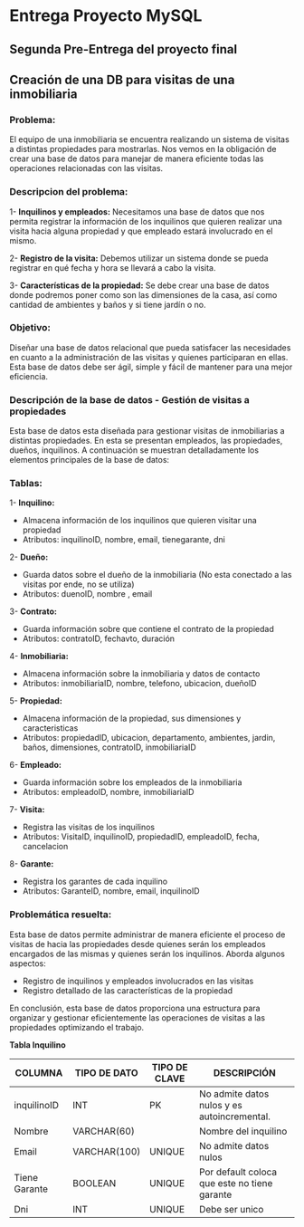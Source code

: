 # Entrega Proyecto MySQL

## Segunda Pre-Entrega del proyecto final

##  Creación de una DB para visitas de una inmobiliaria

### Problema:
El equipo de una inmobiliaria se encuentra realizando un sistema de visitas a distintas propiedades para mostrarlas. Nos vemos en la obligación de crear una base de datos para manejar de manera eficiente todas las operaciones relacionadas con las visitas.

### Descripcion del problema:
1- **Inquilinos y empleados:** Necesitamos una base de datos que nos permita registrar la información de los inquilinos que quieren realizar una visita hacia alguna propiedad y que empleado estará involucrado en el mismo. 

2- **Registro de la visita:** Debemos utilizar un sistema donde se pueda registrar en qué fecha y hora se llevará a cabo la visita.

3- **Características de la propiedad:** Se debe crear una base de datos donde podremos poner como son las dimensiones de la casa, así como cantidad de ambientes y baños y si tiene jardín o no.

### Objetivo:
Diseñar una base de datos relacional que pueda satisfacer las necesidades en cuanto a la administración de las visitas y quienes participaran en ellas. Esta base de datos debe ser ágil, simple y fácil de mantener para una mejor eficiencia.

### Descripción de la base de datos - Gestión de visitas a propiedades
Esta base de datos esta diseñada para gestionar visitas de inmobiliarias a distintas propiedades. En esta se presentan empleados, las propiedades, dueños, inquilinos. A continuación se muestran detalladamente los elementos principales de la base de datos:



### Tablas:
1- **Inquilino:**
- Almacena información de los inquilinos que quieren visitar una propiedad
- Atributos: inquilinoID, nombre, email, tienegarante, dni

2- **Dueño:**
- Guarda datos sobre el dueño de la inmobiliaria (No esta conectado a las visitas por ende, no se utiliza)
- Atributos: duenoID, nombre , email

3- **Contrato:**
- Guarda información sobre que contiene el contrato de la propiedad
- Atributos: contratoID, fechavto, duración

4- **Inmobiliaria:**
- Almacena información sobre la inmobiliaria y datos de contacto
- Atributos: inmobiliariaID, nombre, telefono, ubicacion, dueñoID

5- **Propiedad:**
- Almacena información de la propiedad, sus dimensiones y caracteristicas
- Atributos: propiedadID, ubicacion, departamento, ambientes, jardin, baños, dimensiones, contratoID, inmobiliariaID

6- **Empleado:**
- Guarda información sobre los empleados de la inmobiliaria
- Atributos: empleadoID, nombre, inmobiliariaID

7- **Visita:**
- Registra las visitas de los inquilinos
- Atributos: VisitaID, inquilinoID, propiedadID, empleadoID, fecha, cancelacion

8- **Garante:**
- Registra los garantes de cada inquilino
- Atributos: GaranteID, nombre, email, inquilinoID

### Problemática resuelta:
Esta base de datos permite administrar de manera eficiente el proceso de visitas de hacia las propiedades desde quienes serán los empleados encargados de las mismas y quienes serán los inquilinos. Aborda algunos aspectos:
- Registro de inquilinos y empleados involucrados en las visitas
- Registro detallado de las características de la propiedad

En conclusión, esta base de datos proporciona una estructura para organizar y gestionar eficientemente las operaciones de visitas a las propiedades optimizando el trabajo.

**Tabla Inquilino**

| COLUMNA        | TIPO DE DATO | TIPO DE CLAVE | DESCRIPCIÓN                                                                                           |
|----------------|--------------|---------------|-------------------------------------------------------------------------------------------------------|
| inquilinoID    | INT          | PK            | No admite datos nulos y es autoincremental.                                                          |
| Nombre         | VARCHAR(60)  |               | Nombre del inquilino              |
| Email          | VARCHAR(100) |    UNIQUE     | No admite datos nulos                                                                                  |
| Tiene Garante  | BOOLEAN      |    UNIQUE     | Por default coloca que este no tiene garante                 |
| Dni            | INT          |    UNIQUE     | Debe ser unico               |

